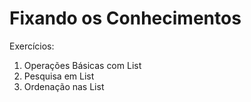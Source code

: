 # Fixando os Conhecimentos

Exercícios:

1. Operações Básicas com List
2. Pesquisa em List
3. Ordenação nas List